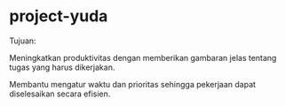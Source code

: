 # project-yuda
Tujuan:

Meningkatkan produktivitas dengan memberikan gambaran jelas tentang tugas yang harus dikerjakan.

Membantu mengatur waktu dan prioritas sehingga pekerjaan dapat diselesaikan secara efisien.
